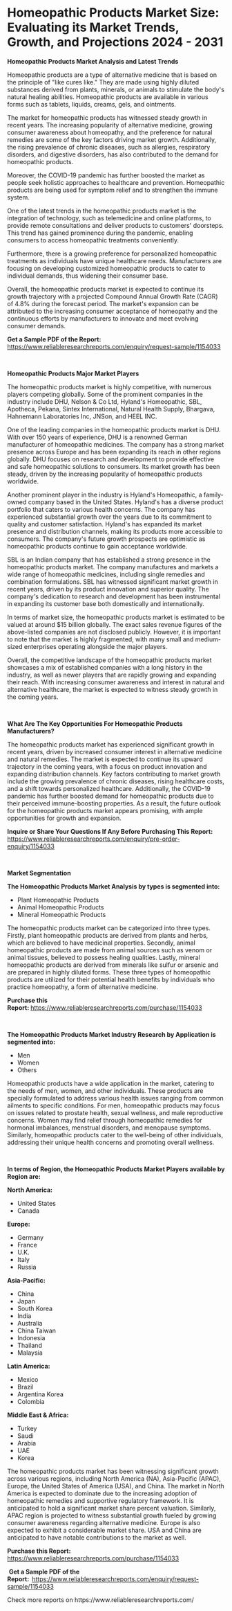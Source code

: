 <p><h1>Homeopathic Products Market Size: Evaluating its Market Trends, Growth, and Projections 2024 - 2031</h1></p><p><strong>Homeopathic Products Market Analysis and Latest Trends</strong></p>
<p><p>Homeopathic products are a type of alternative medicine that is based on the principle of "like cures like." They are made using highly diluted substances derived from plants, minerals, or animals to stimulate the body's natural healing abilities. Homeopathic products are available in various forms such as tablets, liquids, creams, gels, and ointments.</p><p>The market for homeopathic products has witnessed steady growth in recent years. The increasing popularity of alternative medicine, growing consumer awareness about homeopathy, and the preference for natural remedies are some of the key factors driving market growth. Additionally, the rising prevalence of chronic diseases, such as allergies, respiratory disorders, and digestive disorders, has also contributed to the demand for homeopathic products.</p><p>Moreover, the COVID-19 pandemic has further boosted the market as people seek holistic approaches to healthcare and prevention. Homeopathic products are being used for symptom relief and to strengthen the immune system.</p><p>One of the latest trends in the homeopathic products market is the integration of technology, such as telemedicine and online platforms, to provide remote consultations and deliver products to customers' doorsteps. This trend has gained prominence during the pandemic, enabling consumers to access homeopathic treatments conveniently.</p><p>Furthermore, there is a growing preference for personalized homeopathic treatments as individuals have unique healthcare needs. Manufacturers are focusing on developing customized homeopathic products to cater to individual demands, thus widening their consumer base.</p><p>Overall, the homeopathic products market is expected to continue its growth trajectory with a projected Compound Annual Growth Rate (CAGR) of 4.8% during the forecast period. The market's expansion can be attributed to the increasing consumer acceptance of homeopathy and the continuous efforts by manufacturers to innovate and meet evolving consumer demands.</p></p>
<p><strong>Get a Sample PDF of the Report:&nbsp;</strong> <a href="https://www.reliableresearchreports.com/enquiry/request-sample/1154033">https://www.reliableresearchreports.com/enquiry/request-sample/1154033</a></p>
<p>&nbsp;</p>
<p><strong>Homeopathic Products Major Market Players</strong></p>
<p><p>The homeopathic products market is highly competitive, with numerous players competing globally. Some of the prominent companies in the industry include DHU, Nelson & Co Ltd, Hyland's Homeopathic, SBL, Apotheca, Pekana, Sintex International, Natural Health Supply, Bhargava, Hahnemann Laboratories Inc, JNSon, and HEEL INC. </p><p>One of the leading companies in the homeopathic products market is DHU. With over 150 years of experience, DHU is a renowned German manufacturer of homeopathic medicines. The company has a strong market presence across Europe and has been expanding its reach in other regions globally. DHU focuses on research and development to provide effective and safe homeopathic solutions to consumers. Its market growth has been steady, driven by the increasing popularity of homeopathic products worldwide.</p><p>Another prominent player in the industry is Hyland's Homeopathic, a family-owned company based in the United States. Hyland's has a diverse product portfolio that caters to various health concerns. The company has experienced substantial growth over the years due to its commitment to quality and customer satisfaction. Hyland's has expanded its market presence and distribution channels, making its products more accessible to consumers. The company's future growth prospects are optimistic as homeopathic products continue to gain acceptance worldwide.</p><p>SBL is an Indian company that has established a strong presence in the homeopathic products market. The company manufactures and markets a wide range of homeopathic medicines, including single remedies and combination formulations. SBL has witnessed significant market growth in recent years, driven by its product innovation and superior quality. The company's dedication to research and development has been instrumental in expanding its customer base both domestically and internationally.</p><p>In terms of market size, the homeopathic products market is estimated to be valued at around $15 billion globally. The exact sales revenue figures of the above-listed companies are not disclosed publicly. However, it is important to note that the market is highly fragmented, with many small and medium-sized enterprises operating alongside the major players.</p><p>Overall, the competitive landscape of the homeopathic products market showcases a mix of established companies with a long history in the industry, as well as newer players that are rapidly growing and expanding their reach. With increasing consumer awareness and interest in natural and alternative healthcare, the market is expected to witness steady growth in the coming years.</p></p>
<p>&nbsp;</p>
<p><strong>What Are The Key Opportunities For Homeopathic Products Manufacturers?</strong></p>
<p><p>The homeopathic products market has experienced significant growth in recent years, driven by increased consumer interest in alternative medicine and natural remedies. The market is expected to continue its upward trajectory in the coming years, with a focus on product innovation and expanding distribution channels. Key factors contributing to market growth include the growing prevalence of chronic diseases, rising healthcare costs, and a shift towards personalized healthcare. Additionally, the COVID-19 pandemic has further boosted demand for homeopathic products due to their perceived immune-boosting properties. As a result, the future outlook for the homeopathic products market appears promising, with ample opportunities for growth and expansion.</p></p>
<p><strong>Inquire or Share Your Questions If Any Before Purchasing This Report:</strong> <a href="https://www.reliableresearchreports.com/enquiry/pre-order-enquiry/1154033">https://www.reliableresearchreports.com/enquiry/pre-order-enquiry/1154033</a></p>
<p>&nbsp;</p>
<p><strong>Market Segmentation</strong></p>
<p><strong>The Homeopathic Products Market Analysis by types is segmented into:</strong></p>
<p><ul><li>Plant Homeopathic Products</li><li>Animal Homeopathic Products</li><li>Mineral Homeopathic Products</li></ul></p>
<p><p>The homeopathic products market can be categorized into three types. Firstly, plant homeopathic products are derived from plants and herbs, which are believed to have medicinal properties. Secondly, animal homeopathic products are made from animal sources such as venom or animal tissues, believed to possess healing qualities. Lastly, mineral homeopathic products are derived from minerals like sulfur or arsenic and are prepared in highly diluted forms. These three types of homeopathic products are utilized for their potential health benefits by individuals who practice homeopathy, a form of alternative medicine.</p></p>
<p><strong>Purchase this Report:&nbsp;</strong><a href="https://www.reliableresearchreports.com/purchase/1154033">https://www.reliableresearchreports.com/purchase/1154033</a></p>
<p>&nbsp;</p>
<p><strong>The Homeopathic Products Market Industry Research by Application is segmented into:</strong></p>
<p><ul><li>Men</li><li>Women</li><li>Others</li></ul></p>
<p><p>Homeopathic products have a wide application in the market, catering to the needs of men, women, and other individuals. These products are specially formulated to address various health issues ranging from common ailments to specific conditions. For men, homeopathic products may focus on issues related to prostate health, sexual wellness, and male reproductive concerns. Women may find relief through homeopathic remedies for hormonal imbalances, menstrual disorders, and menopause symptoms. Similarly, homeopathic products cater to the well-being of other individuals, addressing their unique health concerns and promoting overall wellness.</p></p>
<p>&nbsp;</p>
<p><strong>In terms of Region, the Homeopathic Products Market Players available by Region are:</strong></p>
<p>
    <p> <strong> North America: </strong>
        <ul>
            <li>United States</li>
            <li>Canada</li>
        </ul>
        </p> 
    <p> <strong> Europe: </strong>
        <ul>
            <li>Germany</li>
            <li>France</li>
            <li>U.K.</li>
            <li>Italy</li>
            <li>Russia</li>
        </ul>
        </p> 
    <p> <strong> Asia-Pacific: </strong>
        <ul>
            <li>China</li>
            <li>Japan</li>
            <li>South Korea</li>
            <li>India</li>
            <li>Australia</li>
            <li>China Taiwan</li>
            <li>Indonesia</li>
            <li>Thailand</li>
            <li>Malaysia</li>
        </ul>
        </p> 
    <p> <strong> Latin America: </strong>
        <ul>
            <li>Mexico</li>
            <li>Brazil</li>
            <li>Argentina Korea</li>
            <li>Colombia</li>
        </ul>
        </p> 
    <p> <strong> Middle East & Africa: </strong>
        <ul>
            <li>Turkey</li>
            <li>Saudi</li>
            <li>Arabia</li>
            <li>UAE</li>
            <li>Korea</li>
        </ul>
    </p>
    </p>
<p><p>The homeopathic products market has been witnessing significant growth across various regions, including North America (NA), Asia-Pacific (APAC), Europe, the United States of America (USA), and China. The market in North America is expected to dominate due to the increasing adoption of homeopathic remedies and supportive regulatory framework. It is anticipated to hold a significant market share percent valuation. Similarly, APAC region is projected to witness substantial growth fueled by growing consumer awareness regarding alternative medicine. Europe is also expected to exhibit a considerable market share. USA and China are anticipated to have notable contributions to the market as well.</p></p>
<p><strong>Purchase this Report: </strong><a href="https://www.reliableresearchreports.com/purchase/1154033">https://www.reliableresearchreports.com/purchase/1154033</a></p>
<p>&nbsp;<strong>Get a Sample PDF of the Report:&nbsp;&nbsp;</strong><a href="https://www.reliableresearchreports.com/enquiry/request-sample/1154033">https://www.reliableresearchreports.com/enquiry/request-sample/1154033</a></p>
<p><strong></strong></p>
<p>Check more reports on https://www.reliableresearchreports.com/</p>